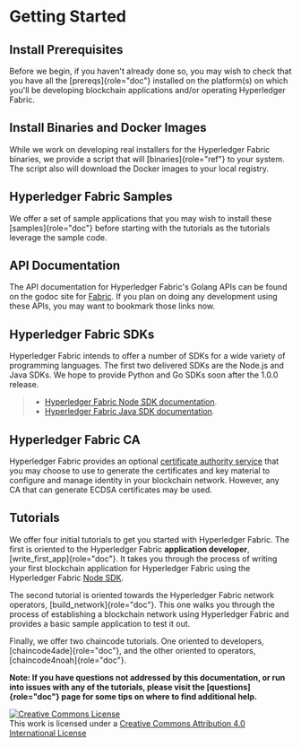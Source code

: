 Getting Started
===============

Install Prerequisites
---------------------

Before we begin, if you haven\'t already done so, you may wish to check
that you have all the [prereqs]{role="doc"} installed on the platform(s)
on which you\'ll be developing blockchain applications and/or operating
Hyperledger Fabric.

Install Binaries and Docker Images
----------------------------------

While we work on developing real installers for the Hyperledger Fabric
binaries, we provide a script that will [binaries]{role="ref"} to your
system. The script also will download the Docker images to your local
registry.

Hyperledger Fabric Samples
--------------------------

We offer a set of sample applications that you may wish to install these
[samples]{role="doc"} before starting with the tutorials as the
tutorials leverage the sample code.

API Documentation
-----------------

The API documentation for Hyperledger Fabric\'s Golang APIs can be found
on the godoc site for
[Fabric](http://godoc.org/github.com/hyperledger/fabric). If you plan on
doing any development using these APIs, you may want to bookmark those
links now.

Hyperledger Fabric SDKs
-----------------------

Hyperledger Fabric intends to offer a number of SDKs for a wide variety
of programming languages. The first two delivered SDKs are the Node.js
and Java SDKs. We hope to provide Python and Go SDKs soon after the
1.0.0 release.

> -   [Hyperledger Fabric Node SDK
>     documentation](https://fabric-sdk-node.github.io/).
> -   [Hyperledger Fabric Java SDK
>     documentation](https://github.com/hyperledger/fabric-sdk-java).

Hyperledger Fabric CA
---------------------

Hyperledger Fabric provides an optional [certificate authority
service](http://hyperledger-fabric-ca.readthedocs.io/en/latest) that you
may choose to use to generate the certificates and key material to
configure and manage identity in your blockchain network. However, any
CA that can generate ECDSA certificates may be used.

Tutorials
---------

We offer four initial tutorials to get you started with Hyperledger
Fabric. The first is oriented to the Hyperledger Fabric **application
developer**, [write\_first\_app]{role="doc"}. It takes you through the
process of writing your first blockchain application for Hyperledger
Fabric using the Hyperledger Fabric [Node
SDK](https://github.com/hyperledger/fabric-sdk-node).

The second tutorial is oriented towards the Hyperledger Fabric network
operators, [build\_network]{role="doc"}. This one walks you through the
process of establishing a blockchain network using Hyperledger Fabric
and provides a basic sample application to test it out.

Finally, we offer two chaincode tutorials. One oriented to developers,
[chaincode4ade]{role="doc"}, and the other oriented to operators,
[chaincode4noah]{role="doc"}.

**Note: If you have questions not addressed by this documentation, or run into
issues with any of the tutorials, please visit the [questions]{role="doc"}
page for some tips on where to find additional help.**

<a rel="license" href="http://creativecommons.org/licenses/by/4.0/"><img alt="Creative Commons License" style="border-width:0" src="https://i.creativecommons.org/l/by/4.0/88x31.png" /></a><br />This work is licensed under a <a rel="license" href="http://creativecommons.org/licenses/by/4.0/">Creative Commons Attribution 4.0 International License</a>
